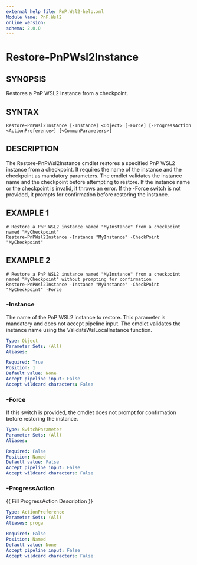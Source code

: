 ```yaml
---
external help file: PnP.Wsl2-help.xml
Module Name: PnP.Wsl2
online version:
schema: 2.0.0
---
```


# Restore-PnPWsl2Instance

## SYNOPSIS
Restores a PnP WSL2 instance from a checkpoint.

## SYNTAX

```
Restore-PnPWsl2Instance [-Instance] <Object> [-Force] [-ProgressAction <ActionPreference>] [<CommonParameters>]
```

## DESCRIPTION
The Restore-PnPWsl2Instance cmdlet restores a specified PnP WSL2 instance from a checkpoint.
It requires the name of the instance and the checkpoint as mandatory parameters.
The cmdlet validates the instance name and the checkpoint before attempting to restore.
If the instance name or the checkpoint is invalid, it throws an error.
If the -Force switch is not provided, it prompts for confirmation before restoring the instance.



## EXAMPLE 1
```
# Restore a PnP WSL2 instance named "MyInstance" from a checkpoint named "MyCheckpoint"
Restore-PnPWsl2Instance -Instance "MyInstance" -CheckPoint "MyCheckpoint"
```

## EXAMPLE 2
```
# Restore a PnP WSL2 instance named "MyInstance" from a checkpoint named "MyCheckpoint" without prompting for confirmation
Restore-PnPWsl2Instance -Instance "MyInstance" -CheckPoint "MyCheckpoint" -Force
```



### -Instance
The name of the PnP WSL2 instance to restore.
This parameter is mandatory and does not accept pipeline input.
The cmdlet validates the instance name using the ValidateWslLocalInstance function.

```yaml
Type: Object
Parameter Sets: (All)
Aliases:

Required: True
Position: 1
Default value: None
Accept pipeline input: False
Accept wildcard characters: False
```

### -Force
If this switch is provided, the cmdlet does not prompt for confirmation before restoring the instance.

```yaml
Type: SwitchParameter
Parameter Sets: (All)
Aliases:

Required: False
Position: Named
Default value: False
Accept pipeline input: False
Accept wildcard characters: False
```

### -ProgressAction
{{ Fill ProgressAction Description }}

```yaml
Type: ActionPreference
Parameter Sets: (All)
Aliases: proga

Required: False
Position: Named
Default value: None
Accept pipeline input: False
Accept wildcard characters: False
```
